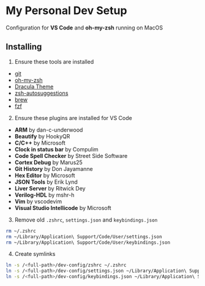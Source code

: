 # My Personal Dev Setup

Configuration for **VS Code** and **oh-my-zsh** running on MacOS

## Installing

1. Ensure these tools are installed

- [git](https://github.com/git-guides/install-git)
- [oh-my-zsh](https://ohmyz.sh/#install)
- [Dracula Theme](https://draculatheme.com/zsh)
- [zsh-autosuggestions](https://github.com/zsh-users/zsh-autosuggestions)
- [brew](https://brew.sh)
- [fzf](https://github.com/junegunn/fzf)

2. Ensure these plugins are installed for VS Code

- **ARM** by dan-c-underwood
- **Beautify** by HookyQR
- **C/C++** by Microsoft
- **Clock in status bar** by Compulim
- **Code Spell Checker** by Street Side Software
- **Cortex Debug** by Marus25
- **Git History** by Don Jayamanne
- **Hex Editor** by Microsoft
- **JSON Tools** by Erik Lynd
- **Liver Server** by Ritwick Dey
- **Verilog-HDL** by mshr-h
- **Vim** by vscodevim
- **Visual Studio Intellicode** by Microsoft

3. Remove old `.zshrc`, `settings.json` and `keybindings.json`

```bash
rm ~/.zshrc
rm ~/Library/Application\ Support/Code/User/settings.json
rm ~/Library/Application\ Support/Code/User/keybindings.json
```

4. Create symlinks

```bash
ln -s /<full-path>/dev-config/zshrc ~/.zshrc
ln -s /<full-path>/dev-config/settings.json ~/Library/Application\ Support/Code/User/settings.json
ln -s /<full-path>/dev-config/keybindings.json ~/Library/Application\ Support/Code/User/keybindings.json
```